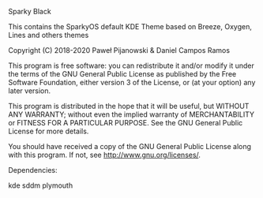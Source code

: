 Sparky Black

This contains the SparkyOS default KDE Theme based on Breeze, Oxygen, Lines and others themes

Copyright (C) 2018-2020 Paweł Pijanowski & Daniel Campos Ramos

This program is free software: you can redistribute it and/or modify it under the terms of the GNU General Public License as published by the Free Software Foundation, either version 3 of the License, or (at your option) any later version.

This program is distributed in the hope that it will be useful, but WITHOUT ANY WARRANTY; without even the implied warranty of MERCHANTABILITY or FITNESS FOR A PARTICULAR PURPOSE. See the GNU General Public License for more details.

You should have received a copy of the GNU General Public License along with this program. If not, see http://www.gnu.org/licenses/.

Dependencies:

kde sddm plymouth